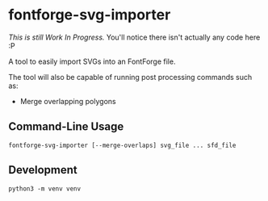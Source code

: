 # fontforge-svg-importer

*This is still Work In Progress.* You'll notice there isn't actually any code here :P

A tool to easily import SVGs into an FontForge file.

The tool will also be capable of running post processing commands such as:

* Merge overlapping polygons

## Command-Line Usage

```
fontforge-svg-importer [--merge-overlaps] svg_file ... sfd_file
```

## Development

```
python3 -m venv venv
```

